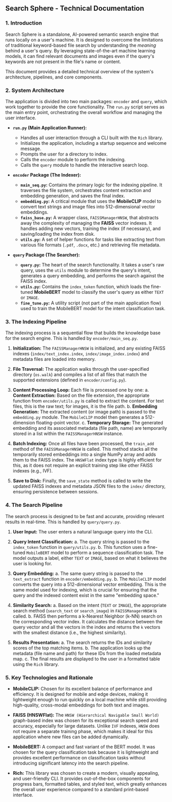 
## **Search Sphere - Technical Documentation**

### **1. Introduction**

Search Sphere is a standalone, AI-powered semantic search engine that runs locally on a user's machine. It is designed to overcome the limitations of traditional keyword-based file search by understanding the *meaning* behind a user's query. By leveraging state-of-the-art machine learning models, it can find relevant documents and images even if the query's keywords are not present in the file's name or content.

This document provides a detailed technical overview of the system's architecture, pipelines, and core components.

### **2. System Architecture**

The application is divided into two main packages: `encoder` and `query`, which work together to provide the core functionality. The `run.py` script serves as the main entry point, orchestrating the overall workflow and managing the user interface.

-   **`run.py` (Main Application Runner):**
    -   Handles all user interaction through a CLI built with the `Rich` library.
    -   Initializes the application, including a startup sequence and welcome message.
    -   Prompts the user for a directory to index.
    -   Calls the `encoder` module to perform the indexing.
    -   Calls the `query` module to handle the interactive search loop.

-   **`encoder` Package (The Indexer):**
    -   **`main_seq.py`:** Contains the primary logic for the indexing pipeline. It traverses the file system, orchestrates content extraction and embedding generation, and saves the final index.
    -   **`embedding.py`:** A critical module that uses the **MobileCLIP** model to convert text strings and image files into 512-dimensional vector embeddings.
    -   **`faiss_base.py`:** A wrapper class, `FAISSManagerHNSW`, that abstracts away the complexity of managing the **FAISS** vector indexes. It handles adding new vectors, training the index (if necessary), and saving/loading the index from disk.
    -   **`utils.py`:** A set of helper functions for tasks like extracting text from various file formats (`.pdf`, `.docx`, etc.) and retrieving file metadata.

-   **`query` Package (The Searcher):**
    -   **`query.py`:** The heart of the search functionality. It takes a user's raw query, uses the `utils` module to determine the query's intent, generates a query embedding, and performs the search against the FAISS index.
    -   **`utils.py`:** Contains the `index_token` function, which loads the fine-tuned **MobileBERT** model to classify the user's query as either `TEXT` or `IMAGE`.
    -   **`fine_tune.py`:** A utility script (not part of the main application flow) used to train the MobileBERT model for the intent classification task.

### **3. The Indexing Pipeline**

The indexing process is a sequential flow that builds the knowledge base for the search engine. This is handled by `encoder/main_seq.py`.

1.  **Initialization:** The `FAISSManagerHNSW` is initialized, and any existing FAISS indexes (`index/text_index.index`, `index/image_index.index`) and metadata files are loaded into memory.

2.  **File Traversal:** The application walks through the user-specified directory (`os.walk`) and compiles a list of all files that match the supported extensions (defined in `encoder/config.py`).

3.  **Content Processing Loop:** Each file is processed one by one:
    a.  **Content Extraction:** Based on the file extension, the appropriate function from `encoder/utils.py` is called to extract the content. For text files, this is the raw text; for images, it is the file path.
    b.  **Embedding Generation:** The extracted content (or image path) is passed to the `embedding.py` module. The `MobileCLIP` model then generates a 512-dimension floating-point vector.
    c.  **Temporary Storage:** The generated embedding and its associated metadata (file path, name) are temporarily stored in a list within the `FAISSManagerHNSW` instance.

4.  **Batch Indexing:** Once all files have been processed, the `train_add` method of the `FAISSManagerHNSW` is called. This method stacks all the temporarily stored embeddings into a single NumPy array and adds them to the FAISS index. The `HNSWFlat` index type is highly efficient for this, as it does not require an explicit training step like other FAISS indexes (e.g., IVF).

5.  **Save to Disk:** Finally, the `save_state` method is called to write the updated FAISS indexes and metadata JSON files to the `index/` directory, ensuring persistence between sessions.

### **4. The Search Pipeline**

The search process is designed to be fast and accurate, providing relevant results in real-time. This is handled by `query/query.py`.

1.  **User Input:** The user enters a natural language query into the CLI.

2.  **Query Intent Classification:**
    a.  The query string is passed to the `index_token` function in `query/utils.py`.
    b.  This function uses a fine-tuned `MobileBERT` model to perform a sequence classification task. The model outputs a label, either `TEXT` or `IMAGE`, based on what it believes the user is looking for.

3.  **Query Embedding:**
    a.  The same query string is passed to the `text_extract` function in `encoder/embedding.py`.
    b.  The `MobileCLIP` model converts the query into a 512-dimensional vector embedding. This is the same model used for indexing, which is crucial for ensuring that the query and the indexed content exist in the same "embedding space."

4.  **Similarity Search:**
    a.  Based on the intent (`TEXT` or `IMAGE`), the appropriate search method (`search_text` or `search_image`) in `FAISSManagerHNSW` is called.
    b.  FAISS then performs a k-Nearest Neighbor (k-NN) search on the corresponding vector index. It calculates the distance between the query vector and all the vectors in the index and returns the `k` vectors with the smallest distance (i.e., the highest similarity).

5.  **Results Presentation:**
    a.  The search returns the IDs and similarity scores of the top matching items.
    b.  The application looks up the metadata (file name and path) for these IDs from the loaded metadata map.
    c.  The final results are displayed to the user in a formatted table using the `Rich` library.

### **5. Key Technologies and Rationale**

-   **MobileCLIP:** Chosen for its excellent balance of performance and efficiency. It is designed for mobile and edge devices, making it lightweight enough to run quickly on a local machine while still providing high-quality, cross-modal embeddings for both text and images.

-   **FAISS (HNSWFlat):** The `HNSW (Hierarchical Navigable Small World)` graph-based index was chosen for its exceptional search speed and accuracy, especially for large datasets. Unlike `IVF` indexes, `HNSW` does not require a separate training phase, which makes it ideal for this application where new files can be added dynamically.

-   **MobileBERT:** A compact and fast variant of the BERT model. It was chosen for the query classification task because it is lightweight and provides excellent performance on classification tasks without introducing significant latency into the search pipeline.

-   **Rich:** This library was chosen to create a modern, visually appealing, and user-friendly CLI. It provides out-of-the-box components for progress bars, formatted tables, and styled text, which greatly enhances the overall user experience compared to a standard print-based interface.
